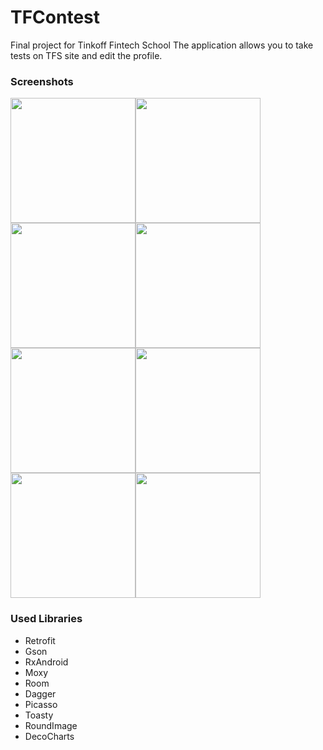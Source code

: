 # TFContest

Final project for Tinkoff Fintech School
The application allows you to take tests on TFS site and edit the profile.
 
 ### Screenshots
 <img src="https://i.ibb.co/jJSnGdp/Screenshot-2018-12-10-01-34-08-852-com-radionov-tfcontests.png" width="200"><img src="https://i.ibb.co/4psndFz/Screenshot-2018-12-10-01-34-01-331-com-radionov-tfcontests.png" width="200"><img src="https://i.ibb.co/m9Z1Tkv/Screenshot-2018-12-10-01-34-13-361-com-radionov-tfcontests.png" width="200"><img src="https://i.ibb.co/6rCnKQq/Screenshot-2018-12-10-01-34-32-219-com-radionov-tfcontests.png" width="200"><img src="https://i.ibb.co/jgvgS0H/Screenshot-2018-12-10-01-34-40-509-com-radionov-tfcontests.png" width="200"><img src="https://i.ibb.co/Kjk7sLd/Screenshot-2018-12-10-01-34-46-633-com-radionov-tfcontests.png" width="200"><img src="https://i.ibb.co/M8n58jm/Screenshot-2018-12-10-01-35-20-686-com-radionov-tfcontests.png" width="200"><img src="https://i.ibb.co/5rNT39z/Screenshot-2018-12-10-01-35-25-563-com-radionov-tfcontests.png" width="200">
 
 ### Used Libraries
 - Retrofit
 - Gson
 - RxAndroid
 - Moxy
 - Room
 - Dagger
 - Picasso
 - Toasty
 - RoundImage
 - DecoCharts